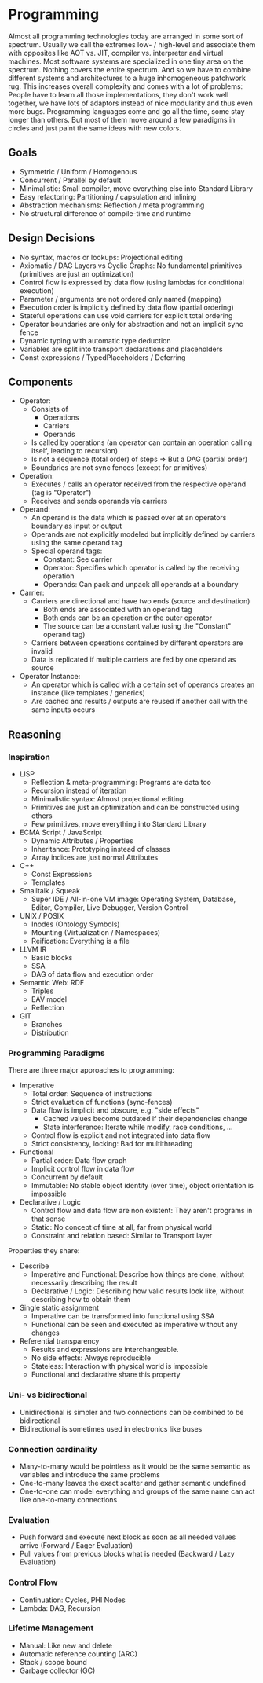 # Programming
Almost all programming technologies today are arranged in some sort of spectrum. Usually we call the extremes low- / high-level and associate them with opposites like AOT vs. JIT, compiler vs. interpreter and virtual machines. Most software systems are specialized in one tiny area on the spectrum. Nothing covers the entire spectrum. And so we have to combine different systems and architectures to a huge inhomogeneous patchwork rug. This increases overall complexity and comes with a lot of problems: People have to learn all those implementations, they don't work well together, we have lots of adaptors instead of nice modularity and thus even more bugs. Programming languages come and go all the time, some stay longer than others. But most of them move around a few paradigms in circles and just paint the same ideas with new colors.

## Goals
- Symmetric / Uniform / Homogenous
- Concurrent / Parallel by default
- Minimalistic: Small compiler, move everything else into Standard Library
- Easy refactoring: Partitioning / capsulation and inlining
- Abstraction mechanisms: Reflection / meta programming
- No structural difference of compile-time and runtime

## Design Decisions
- No syntax, macros or lookups: Projectional editing
- Axiomatic / DAG Layers vs Cyclic Graphs: No fundamental primitives (primitives are just an optimization)
- Control flow is expressed by data flow (using lambdas for conditional execution)
- Parameter / arguments are not ordered only named (mapping)
- Execution order is implicitly defined by data flow (partial ordering)
- Stateful operations can use void carriers for explicit total ordering
- Operator boundaries are only for abstraction and not an implicit sync fence
- Dynamic typing with automatic type deduction
- Variables are split into transport declarations and placeholders
- Const expressions / TypedPlaceholders / Deferring

## Components
- Operator:
    - Consists of
        - Operations
        - Carriers
        - Operands
    - Is called by operations (an operator can contain an operation calling itself, leading to recursion)
    - Is not a sequence (total order) of steps => But a DAG (partial order)
    - Boundaries are not sync fences (except for primitives)
- Operation:
    - Executes / calls an operator received from the respective operand (tag is "Operator")
    - Receives and sends operands via carriers
- Operand:
    - An operand is the data which is passed over at an operators boundary as input or output
    - Operands are not explicitly modeled but implicitly defined by carriers using the same operand tag
    - Special operand tags:
        - Constant: See carrier
        - Operator: Specifies which operator is called by the receiving operation
        - Operands: Can pack and unpack all operands at a boundary
- Carrier:
    - Carriers are directional and have two ends (source and destination)
        - Both ends are associated with an operand tag
        - Both ends can be an operation or the outer operator
        - The source can be a constant value (using the "Constant" operand tag)
    - Carriers between operations contained by different operators are invalid
    - Data is replicated if multiple carriers are fed by one operand as source
- Operator Instance:
    - An operator which is called with a certain set of operands creates an instance (like templates / generics)
    - Are cached and results / outputs are reused if another call with the same inputs occurs


## Reasoning

### Inspiration
- LISP
    - Reflection & meta-programming: Programs are data too
    - Recursion instead of iteration
    - Minimalistic syntax: Almost projectional editing
    - Primitives are just an optimization and can be constructed using others
    - Few primitives, move everything into Standard Library
- ECMA Script / JavaScript
    - Dynamic Attributes / Properties
    - Inheritance: Prototyping instead of classes
    - Array indices are just normal Attributes
- C++
    - Const Expressions
    - Templates
- Smalltalk / Squeak
    - Super IDE / All-in-one VM image: Operating System, Database, Editor, Compiler, Live Debugger, Version Control
- UNIX / POSIX
    - Inodes (Ontology Symbols)
    - Mounting (Virtualization / Namespaces)
    - Reification: Everything is a file
- LLVM IR
    - Basic blocks
    - SSA
    - DAG of data flow and execution order
- Semantic Web: RDF
    - Triples
    - EAV model
    - Reflection
- GIT
    - Branches
    - Distribution

### Programming Paradigms
There are three major approaches to programming:
- Imperative
    - Total order: Sequence of instructions
    - Strict evaluation of functions (sync-fences)
    - Data flow is implicit and obscure, e.g. "side effects"
        - Cached values become outdated if their dependencies change
        - State interference: Iterate while modify, race conditions, ...
    - Control flow is explicit and not integrated into data flow
    - Strict consistency, locking: Bad for multithreading
- Functional
    - Partial order: Data flow graph
    - Implicit control flow in data flow
    - Concurrent by default
    - Immutable: No stable object identity (over time), object orientation is impossible
- Declarative / Logic
    - Control flow and data flow are non existent: They aren't programs in that sense
    - Static: No concept of time at all, far from physical world
    - Constraint and relation based: Similar to Transport layer

Properties they share:
- Describe
    - Imperative and Functional: Describe how things are done, without necessarily describing the result
    - Declarative / Logic: Describing how valid results look like, without describing how to obtain them
- Single static assignment
    - Imperative can be transformed into functional using SSA
    - Functional can be seen and executed as imperative without any changes
- Referential transparency
    - Results and expressions are interchangeable.
    - No side effects: Always reproducible
    - Stateless: Interaction with physical world is impossible
    - Functional and declarative share this property

### Uni- vs bidirectional
- Unidirectional is simpler and two connections can be combined to be bidirectional
- Bidirectional is sometimes used in electronics like buses

### Connection cardinality
- Many-to-many would be pointless as it would be the same semantic as variables and introduce the same problems
- One-to-many leaves the exact scatter and gather semantic undefined
- One-to-one can model everything and groups of the same name can act like one-to-many connections

### Evaluation
- Push forward and execute next block as soon as all needed values arrive (Forward / Eager Evaluation)
- Pull values from previous blocks what is needed (Backward / Lazy Evaluation)

### Control Flow
- Continuation: Cycles, PHI Nodes
- Lambda: DAG, Recursion

### Lifetime Management
- Manual: Like new and delete
- Automatic reference counting (ARC)
- Stack / scope bound
- Garbage collector (GC)

